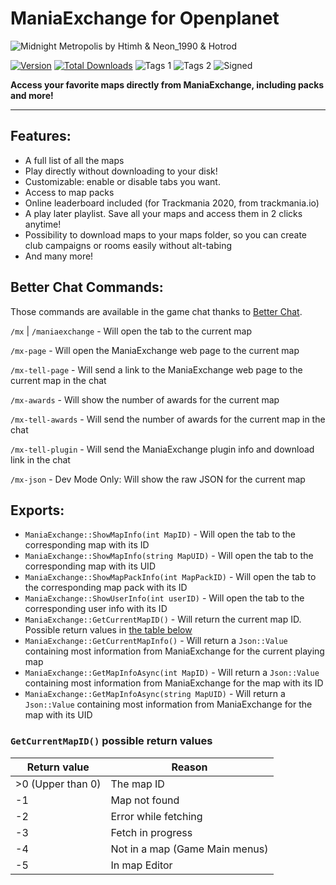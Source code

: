 # ManiaExchange for Openplanet

![Midnight Metropolis by Htimh & Neon_1990 & Hotrod](https://i.imgur.com/Vh0c3S3.png)

[![Version](https://img.shields.io/badge/dynamic/json?color=pink&label=Version&query=version&url=https%3A%2F%2Fopenplanet.dev%2Fapi%2Fplugin%2F154)](https://openplanet.dev/plugin/maniaexchange)
[![Total Downloads](https://img.shields.io/badge/dynamic/json?color=green&label=Downloads&query=downloads&url=https%3A%2F%2Fopenplanet.dev%2Fapi%2Fplugin%2F154)](https://openplanet.dev/plugin/maniaexchange)
![Tags 1](https://img.shields.io/badge/dynamic/json?color=darkgreen&label=Game&query=tags%5B0%5D.name&url=https%3A%2F%2Fopenplanet.dev%2Fapi%2Fplugin%2F154)
![Tags 2](https://img.shields.io/badge/dynamic/json?color=blue&label=Game&query=tags%5B1%5D.name&url=https%3A%2F%2Fopenplanet.dev%2Fapi%2Fplugin%2F154)
![Signed](https://img.shields.io/badge/dynamic/json?color=green&label=Signed&query=signed&url=https%3A%2F%2Fopenplanet.dev%2Fapi%2Fplugin%2F154)

**Access your favorite maps directly from ManiaExchange, including packs and more!**

---

## Features:
- A full list of all the maps
- Play directly without downloading to your disk!
- Customizable: enable or disable tabs you want.
- Access to map packs
- Online leaderboard included (for Trackmania 2020, from trackmania.io)
- A play later playlist. Save all your maps and access them in 2 clicks anytime!
- Possibility to download maps to your maps folder, so you can create club campaigns or rooms easily without alt-tabing
- And many more!

## Better Chat Commands:
Those commands are available in the game chat thanks to [Better Chat](https://openplanet.dev/plugin/betterchat).

`/mx` | `/maniaexchange` - Will open the tab to the current map

`/mx-page` - Will open the ManiaExchange web page to the current map

`/mx-tell-page` - Will send a link to the ManiaExchange web page to the current map in the chat

`/mx-awards` - Will show the number of awards for the current map

`/mx-tell-awards` - Will send the number of awards for the current map in the chat

`/mx-tell-plugin` - Will send the ManiaExchange plugin info and download link in the chat

`/mx-json` - Dev Mode Only: Will show the raw JSON for the current map

## Exports:
- `ManiaExchange::ShowMapInfo(int MapID)` - Will open the tab to the corresponding map with its ID
- `ManiaExchange::ShowMapInfo(string MapUID)` - Will open the tab to the corresponding map with its UID
- `ManiaExchange::ShowMapPackInfo(int MapPackID)` - Will open the tab to the corresponding map pack with its ID
- `ManiaExchange::ShowUserInfo(int userID)` - Will open the tab to the corresponding user info with its ID
- `ManiaExchange::GetCurrentMapID()` - Will return the current map ID. Possible return values in [the table below](#getcurrentmapid-possible-return-values)
- `ManiaExchange::GetCurrentMapInfo()` - Will return a `Json::Value` containing most information from ManiaExchange for the current playing map
- `ManiaExchange::GetMapInfoAsync(int MapID)` - Will return a `Json::Value` containing most information from ManiaExchange for the map with its ID
- `ManiaExchange::GetMapInfoAsync(string MapUID)` - Will return a `Json::Value` containing most information from ManiaExchange for the map with its UID

### `GetCurrentMapID()` possible return values

| Return value      | Reason                         |
|-------------------|--------------------------------|
| >0 (Upper than 0) | The map ID                     |
| -1                | Map not found                  |
| -2                | Error while fetching           |
| -3                | Fetch in progress              |
| -4                | Not in a map (Game Main menus) |
| -5                | In map Editor                  |
